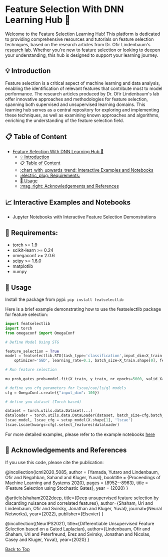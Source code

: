 # Feature Selection With DNN Learning Hub 🧠

Welcome to the Feature Selection Learning Hub! This platform is dedicated to providing comprehensive resources and tutorials on feature selection techniques, based on the research articles from Dr. Ofir Lindenbaum's [research lab](https://www.eng.biu.ac.il/lindeno/). Whether you're new to feature selection or looking to deepen your understanding, this hub is designed to support your learning journey.

## :bulb: Introduction

Feature selection is a critical aspect of machine learning and data analysis, enabling the identification of relevant features that contribute most to model performance. The research articles produced by Dr. Ofir Lindenbaum's lab offer innovative approaches and methodologies for feature selection, spanning both supervised and unsupervised learning domains. This learning hub serves as a central repository for exploring and implementing these techniques, as well as examining known approaches and algorithms, enriching the understanding of the feature selection field.

## :clipboard: Table of Content

- [Feature Selection With DNN Learning Hub 🧠](#feature-selection-with-dnn-learning-hub-)
  - [:bulb: Introduction](#bulb-introduction)
  - [:clipboard: Table of Content](#clipboard-table-of-content)
  - [:chart\_with\_upwards\_trend: Interactive Examples and Notebooks](#chart_with_upwards_trend-interactive-examples-and-notebooks)
  - [:electric\_plug: Requirements:](#electric_plug-requirements)
  - [:hammer: Usage](#hammer-usage)
  - [:mag\_right: Acknowledgements and References](#mag_right-acknowledgements-and-references)

## :chart_with_upwards_trend: Interactive Examples and Notebooks

- Jupyter Notebooks with Interactive Feature Selection Demonstrations

## :electric_plug: Requirements:

* torch >= 1.9
* scikit-learn >= 0.24
* omegaconf >= 2.0.6
* scipy >= 1.6.0
* matplotlib
* numpy
  
  
## :hammer: Usage

Install the package from pypi:
`pip install featselectlib`

Here is a brief example demonstrating how to use the featselectlib package for feature selection:

```python
import featselectlib
import torch
from omegaconf import OmegaConf

# Define Model Using STG

feature_selection = True
model = featselectlib.STG(task_type='classification',input_dim=X_train.shape[1], output_dim=2, hidden_dims=[60, 20], activation='tanh',
    optimizer='SGD', learning_rate=0.1, batch_size=X_train.shape[0], feature_selection=feature_selection, sigma=0.5, lam=0.5, random_state=1, device='cpu') 

# Run feature selection
   
mu_prob,gates_prob=model.fit(X_train, y_train, nr_epochs=5000, valid_X=X_valid, valid_y=y_valid, print_interval=1000)

# define you cfg parameters for lscae/cae/ls/gl models
cfg = OmegaConf.create({"input_dim": 100})

# define you dataset (Torch based)

dataset = torch.utils.data.Dataset(...)
dataloader = torch.utils.data.DataLoader(dataset, batch_size=cfg.batch_size, shuffle=True, drop_last=True)
lscae_model, lscae_cfg = setup_model(X.shape[1], 'lscae')
lscae.Lscae(kwargs=cfg).select_features(dataloader)
```
For more detailed examples, please refer to the example notebooks [here](https://github.com/yuvalaza/project-featselectlib/tree/master/notebooks)

## :mag_right: Acknowledgements and References
If you use this code, please cite the publication:

@incollection{icml2020_5085,
 author = {Yamada, Yutaro and Lindenbaum, Ofir and Negahban, Sahand and Kluger, Yuval},
 booktitle = {Proceedings of Machine Learning and Systems 2020},
 pages = {8952--8963},
 title = {Feature Selection using Stochastic Gates},
 year = {2020}
}

@article{shaham2022deep,
  title={Deep unsupervised feature selection by discarding nuisance and correlated features},
  author={Shaham, Uri and Lindenbaum, Ofir and Svirsky, Jonathan and Kluger, Yuval},
  journal={Neural Networks},
  year={2022},
  publisher={Elsevier}
}

@incollection{(NeurIPS2021),
  title={Differentiable Unsupervised Feature Selection based on a Gated Laplacian},
  author={Lindenbaum, Ofir and Shaham, Uri and Peterfreund, Erez and Svirsky, Jonathan and Nicolas, Casey and Kluger, Yuval},
  year={2020}
}


[Back to Top](#clipboard-table-of-content)
